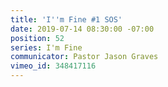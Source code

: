 ```yaml
---
title: 'I''m Fine #1 SOS'
date: 2019-07-14 08:30:00 -07:00
position: 52
series: I'm Fine
communicator: Pastor Jason Graves
vimeo_id: 348417116
---
```


